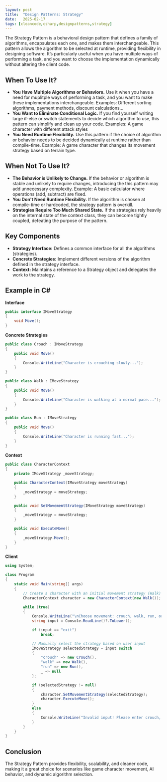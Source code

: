 ```yaml
---
layout: post
title:  "Design Patterns: Strategy"
date:   2025-02-17
tags: [cleancode,csharp,designpatterns,strategy]
---
```

The Strategy Pattern is a behavioral design pattern that defines a family of algorithms, encapsulates each one, and makes them interchangeable. This pattern allows the algorithm to be selected at runtime, providing flexibility in designing software. It’s particularly useful when you have multiple ways of performing a task, and you want to choose the implementation dynamically without altering the client code.

## When To Use It?

- **You Have Multiple Algorithms or Behaviors.** Use it when you have a need for muplitple ways of performing a task, and you want to make these implementations interchangeable. Examples: Different sorting algorithms, payment methods, discount calculations...
- **You Want to Eliminate Conditional Logic.** If you find yourself writing large if-else or switch statements to decide which algorithm to use, this pattern can simplify and clean up your code. Examples: A game character with different attack styles 
- **You Need Runtime Flexibility.** Use this pattern if the choice of algorithm or behavior needs to be decided dynamically at runtime rather than compile-time. Example: A game character that changes its movement strategy based on terrain type.
  

## When Not To Use It?

- **The Behavior is Unlikely to Change.** If the behavior or algorithm is stable and unlikely to require changes, introducing the this pattern may add unnecessary complexity. Example: A basic calculator where operations (add, subtract) are fixed.
- **You Don't Need Runtime Flexibility.** If the algorithm is chosen at compile-time or hardcoded, the strategy pattern is overkill.
- **Strategies Require Too Much Shared State.** If the strategies rely heavily on the internal state of the context class, they can become tightly coupled, defeating the purpose of the pattern.

  

## Key Components

- **Strategy Interface:** Defines a common interface for all the algorithms (strategies).
- **Concrete Strategies:** Implement different versions of the algorithm defined in the strategy interface.
- **Context:** Maintains a reference to a Strategy object and delegates the work to the strategy.

  

## Example in C&#35;

**Interface**

```csharp
public interface IMoveStrategy
{
    void Move();
}

```

**Concrete Strategies**

```csharp
public class Crouch : IMoveStrategy
{
    public void Move()
    {
        Console.WriteLine("Character is crouching slowly...");
    }
}

public class Walk : IMoveStrategy
{
    public void Move()
    {
        Console.WriteLine("Character is walking at a normal pace...");
    }
}

public class Run : IMoveStrategy
{
    public void Move()
    {
        Console.WriteLine("Character is running fast...");
    }
}

```

**Context**

```csharp
public class CharacterContext
{
    private IMoveStrategy _moveStrategy;

    public CharacterContext(IMoveStrategy moveStrategy)
    {
        _moveStrategy = moveStrategy;
    }

    public void SetMovementStrategy(IMoveStrategy moveStrategy)
    {
        _moveStrategy = moveStrategy;
    }

    public void ExecuteMove()
    {
        _moveStrategy.Move();
    }
}

```

**Client**

```csharp
using System;

class Program
{
    static void Main(string[] args)
    {
        // Create a character with an initial movement strategy (Walk)
        CharacterContext character = new CharacterContext(new Walk());

        while (true)
        {
            Console.WriteLine("\nChoose movement: crouch, walk, run, or exit.");
            string input = Console.ReadLine()?.ToLower();

            if (input == "exit")
                break;

            // Manually select the strategy based on user input
            IMoveStrategy selectedStrategy = input switch
            {
                "crouch" => new Crouch(),
                "walk" => new Walk(),
                "run" => new Run(),
                _ => null
            };

            if (selectedStrategy != null)
            {
                character.SetMovementStrategy(selectedStrategy);
                character.ExecuteMove();
            }
            else
            {
                Console.WriteLine("Invalid input! Please enter crouch, walk, or run.");
            }
        }
    }
}

```

  

## Conclusion

The Strategy Pattern provides flexibility, scalability, and cleaner code, making it a great choice for scenarios like game character movement, AI behavior, and dynamic algorithm selection.